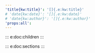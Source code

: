 ```yaml
---
'title{kw:title}': '[]{.e:kw:title}'
# 'date{kw:date}': '[]{.e:kw:date}'
# 'date{kw:author}': '[]{.e:kw:author}'
'props:all':
---
```


::: e:doc:children
:::

::: e:doc:sections
:::
